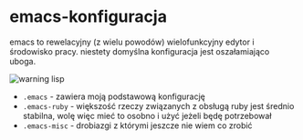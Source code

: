 # emacs-konfiguracja
emacs to rewelacyjny (z wielu powodów) wielofunkcyjny edytor i środowisko pracy. niestety domyślna konfiguracja jest oszałamiająco uboga.

![warning lisp](http://lisper.pl/gfx/lisplogo_warning_128.png)

 - `.emacs` - zawiera moją podstawową konfigurację
 - `.emacs-ruby` - większość rzeczy związanych z obsługą ruby jest średnio stabilna, wolę więc mieć to osobno i użyć jeżeli będę potrzebował
 - `.emacs-misc` - drobiazgi z którymi jeszcze nie wiem co zrobić

